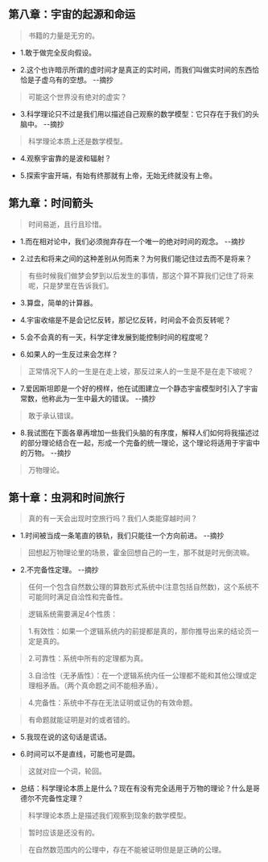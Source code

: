## 第八章：宇宙的起源和命运

>书籍的力量是无穷的。

- 1.敢于做完全反向假设。

- 2.这个也许暗示所谓的虚时间才是真正的实时间，而我们叫做实时间的东西恰恰是子虚乌有的空想。 --摘抄

>可能这个世界没有绝对的虚实？

- 3.科学理论只不过是我们用以描述自己观察的数学模型：它只存在于我们的头脑中。 --摘抄

>科学理论本质上还是数学模型。

- 4.观察宇宙靠的是波和辐射？

- 5.探索宇宙开端，有始有终那就有上帝，无始无终就没有上帝。

## 第九章：时间箭头

>时间易逝，且行且珍惜。

- 1.而在相对论中，我们必须抛弃存在一个唯一的绝对时间的观念。 --摘抄

- 2.过去和将来之间的这种差别从何而来？为何我们能记住过去而不是将来？

>有些时候我们做梦会梦到以后发生的事情，那这个算不算我们记住了将来呢，只是梦里在告诉我们。

- 3.算盘，简单的计算器。

- 4.宇宙收缩是不是会记忆反转，那记忆反转，时间会不会页反转呢？

- 5.会不会真的有一天，科学定律发展到能控制时间的程度呢？

- 6.如果人的一生反过来会怎样？

>正常情况下人的一生是在走上坡，那反过来人的一生是不是在走下坡呢？

- 7.爱因斯坦即是一个好的榜样，他在试图建立一个静态宇宙模型时引入了宇宙常数，他称此为一生中最大的错误。 --摘抄

>敢于承认错误。

- 8.我试图在下面各章再增加一些我们头脑的有序度，解释人们如何将我描述过的部分理论结合在一起，形成一个完备的统一理论，这个理论将适用于宇宙中的万物。 --摘抄

>万物理论。

## 第十章：虫洞和时间旅行

>真的有一天会出现时空旅行吗？我们人类能穿越时间？

- 1.时间被当成一条笔直的铁轨，我们只能往一个方向前进。 --摘抄

>回想起万物理论里的场景，霍金回想自己的一生，那不就是时光倒流嘛。

- 2.不完备性定理。 --摘抄

>任何一个包含自然数公理的算数形式系统中(注意包括自然数)，这个系统不可能同时满足自洽性和完备性。

>逻辑系统需要满足4个性质：

>1.有效性：如果一个逻辑系统内的前提都是真的，那你推导出来的结论页一定是真的。

>2.可靠性：系统中所有的定理都为真。

>3.自洽性（无矛盾性）：在一个逻辑系统内任一公理都不能和其他公理或定理相矛盾。（两个真命题之间不能相矛盾）。

>4.完备性：系统中不存在无法证明或证伪的有效命题。

>有命题就能证明是对的或者错的。

- 5.我现在说的这句话是谎话。

- 6.时间可以不是直线，可能也可是圆。

>这就对应一个词，轮回。

- 总结：科学理论本质上是什么？现在有没有完全适用于万物的理论？什么是哥德尔不完备性定理？

>科学理论本质上是描述我们观察到现象的数学模型。

>暂时应该是还没有的。

>在自然数范围内的公理中，存在不能被证明但是是正确的公理。
